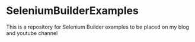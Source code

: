 SeleniumBuilderExamples
=======================

This is a repository for Selenium Builder examples to be placed on my blog and youtube channel
